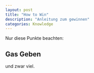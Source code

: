 ```yaml
---
layout: post
title: "How to Win"
description: "Anleitung zum gewinnen"
categories: Knowledge
---
```


Nur diese Punkte beachten:

## Gas Geben
und zwar viel.

